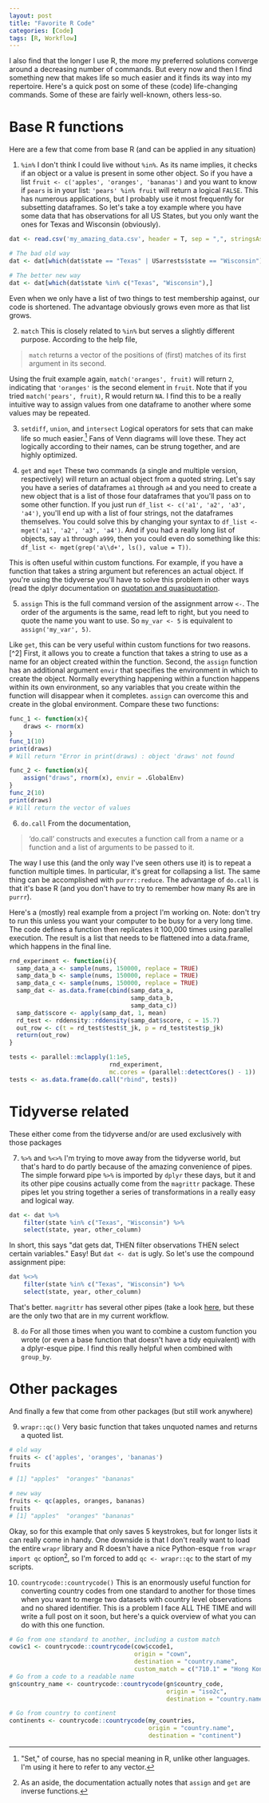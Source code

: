 ```yaml
---
layout: post
title: "Favorite R Code"
categories: [Code]
tags: [R, Workflow]
---
```

I also find that the longer I use R, the more my preferred solutions converge around a decreasing number of commands. But every now and then I find something new that makes life so much easier and it finds its way into my repertoire. Here's a quick post on some of these (code) life-changing commands. Some of these are fairly well-known, others less-so. 

# Base R functions
Here are a few that come from base R (and can be applied in any situation)

1. `%in%`
I don't think I could live without `%in%`. As its name implies, it checks if an object or a value is present in some other object. So if you have a list `fruit <- c('apples', 'oranges', 'bananas')` and you want to know if `pears` is in your list: `'pears' %in% fruit` will return a logical `FALSE`. This has numerous applications, but I probably use it most frequently for subsetting dataframes. So let's take a toy example where you have some data that has observations for all US States, but you only want the ones for Texas and Wisconsin (obviously).

```R
dat <- read.csv('my_amazing_data.csv', header = T, sep = ",", stringsAsFactors = F)

# The bad old way
dat <- dat[which(dat$state == "Texas" | USarrests$state == "Wisconsin"),]

# The better new way
dat <- dat[which(dat$state %in% c("Texas", "Wisconsin"),]
```

Even when we only have a list of two things to test membership against, our code is shortened. The advantage obviously grows even more as that list grows. 

2. `match`
This is closely related to `%in%` but serves a slightly different purpose. According to the help file, 

> `match` returns a vector of the positions of (first) matches of its first argument in its second.

Using the fruit example again, `match('oranges', fruit)` will return `2`, indicating that `'oranges'` is the second element in `fruit`. Note that if you tried `match('pears', fruit)`, R would return `NA`. I find this to be a really intuitive way to assign values from one dataframe to another where some values may be repeated. 

3. `setdiff`, `union`, and `intersect`
Logical operators for sets that can make life so much easier.[^1] Fans of Venn diagrams will love these. They act logically according to their names, can be strung together, and are highly optimized. 

4. `get` and `mget`
These two commands (a single and multiple version, respectively) will return an actual object from a quoted string. Let's say you have a series of dataframes `a1` through `a4` and you need to create a new object that is a list of those four dataframes that you'll pass on to some other function. If you just run `df_list <- c('a1', 'a2', 'a3', 'a4')`, you'll end up with a list of four strings, not the dataframes themselves. You could solve this by changing your syntax to `df_list <- mget('a1', 'a2', 'a3', 'a4')`. And if you had a really long list of objects, say `a1` through `a999`, then you could even do something like this: `df_list <- mget(grep('a\\d+', ls(), value = T))`. 

This is often useful within custom functions. For example, if you have a function that takes a string argument but references an actual object. If you're using the tidyverse you'll have to solve this problem in other ways (read the dplyr documentation on [quotation and quasiquotation](https://dplyr.tidyverse.org/articles/programming.html#quoting).

5. `assign`
This is the full command version of the assignment arrow `<-`. The order of the arguments is the same, read left to right, but you need to quote the name you want to use. So `my_var <- 5` is equivalent to `assign('my_var', 5)`. 

Like `get`, this can be very useful within custom functions for two reasons.[^2] First, it allows you to create a function that takes a string to use as a name for an object created within the function. Second, the `assign` function has an additional argument `envir` that specifies the environment in which to create the object. Normally everything happening within a function happens within its own environment, so any variables that you create within the function will disappear when it completes. `assign` can overcome this and create in the global environment. Compare these two functions:

```r
func_1 <- function(x){
    draws <- rnorm(x)
}
func_1(10)
print(draws)
# Will return "Error in print(draws) : object 'draws' not found

func_2 <- function(x){
    assign("draws", rnorm(x), envir = .GlobalEnv)
}
func_2(10)
print(draws)
# Will return the vector of values
```


6. `do.call`
From the documentation,

> ‘do.call’ constructs and executes a function call from a name or a function and a list of arguments to be passed to it.

The way I use this (and the only way I've seen others use it) is to repeat a function multiple times. In particular, it's great for collapsing a list. The same thing can be accomplished with `purrr::reduce`. The advantage of `do.call` is that it's base R (and you don't have to try to remember how many Rs are in `purrr`). 

Here's a (mostly) real example from a project I'm working on. Note: don't try to run this unless you want your computer to be busy for a very long time. The code defines a function then replicates it 100,000 times using parallel execution. The result is a list that needs to be flattened into a data.frame, which happens in the final line.

```r
rnd_experiment <- function(i){
  samp_data_a <- sample(nums, 150000, replace = TRUE)
  samp_data_b <- sample(nums, 150000, replace = TRUE)
  samp_data_c <- sample(nums, 150000, replace = TRUE)
  samp_dat <- as.data.frame(cbind(samp_data_a,
                                  samp_data_b,
                                  samp_data_c))
  samp_dat$score <- apply(samp_dat, 1, mean)
  rd_test <- rddensity::rddensity(samp_dat$score, c = 15.7)
  out_row <- c(t = rd_test$test$t_jk, p = rd_test$test$p_jk)
  return(out_row)
}

tests <- parallel::mclapply(1:1e5,
                            rnd_experiment,
                            mc.cores = (parallel::detectCores() - 1))
tests <- as.data.frame(do.call("rbind", tests))
```

# Tidyverse related
These either come from the tidyverse and/or are used exclusively with those packages

7. `%>%` and `%<>%`
I'm trying to move away from the tidyverse world, but that's hard to do partly because of the amazing convenience of pipes. The simple forward pipe `%>%` is imported by `dplyr` these days, but it and its other pipe cousins actually come from the `magrittr` package. These pipes let you string together a series of transformations in a really easy and logical way.

```R
dat <- dat %>%
    filter(state %in% c("Texas", "Wisconsin") %>%
    select(state, year, other_column)
```

In short, this says "dat gets dat, THEN filter observations THEN select certain variables." Easy! But `dat <- dat` is ugly. So let's use the compound assignment pipe:

```R
dat %<>%
    filter(state %in% c("Texas", "Wisconsin") %>%
    select(state, year, other_column)
```

That's better. `magrittr` has several other pipes (take a look [here](https://cran.r-project.org/web/packages/magrittr/vignettes/magrittr.html), but these are the only two that are in my current workflow. 

8. `do`
For all those times when you want to combine a custom function you wrote (or even a base function that doesn't have a tidy equivalent) with a dplyr-esque pipe. I find this really helpful when combined with `group_by`.

# Other packages
And finally a few that come from other packages (but still work anywhere)

9. `wrapr::qc()`
Very basic function that takes unquoted names and returns a quoted list. 

```R
# old way
fruits <- c('apples', 'oranges', 'bananas')
fruits

# [1] "apples"  "oranges" "bananas"

# new way
fruits <- qc(apples, oranges, bananas)
fruits
# [1] "apples"  "oranges" "bananas"
```

Okay, so for this example that only saves 5 keystrokes, but for longer lists it can really come in handy. One downside is that I don't really want to load the entire `wrapr` library and R doesn't have a nice Python-esque `from wrapr import qc` option[^3], so I'm forced to add `qc <- wrapr::qc` to the start of my scripts.

10. `countrycode::countrycode()`
This is an enormously useful function for converting country codes from one standard to another for those times when you want to merge two datasets with country level observations and no shared identifier. This is a problem I face ALL THE TIME and will write a full post on it soon, but here's a quick overview of what you can do with this one function.

```R
# Go from one standard to another, including a custom match
cow$c1 <- countrycode::countrycode(cow$ccode1,
                                   origin = "cown",
                                   destination = "country.name",
                                   custom_match = c("710.1" = "Hong Kong"))
# Go from a code to a readable name
gn$country_name <- countrycode::countrycode(gn$country_code,
                                            origin = "iso2c",
                                            destination = "country.name")

# Go from country to continent
continents <- countrycode::countrycode(my_countries,
                                       origin = "country.name",
                                       destination = "continent")
```

[^1]: "Set," of course, has no special meaning in R, unlike other languages. I'm using it here to refer to any vector.
[^3]: As an aside, the documentation actually notes that `assign` and `get` are inverse functions.
[^3]: At least it doesn't as far as I'm aware. Please disabuse me of this idea if such a solution exists.

